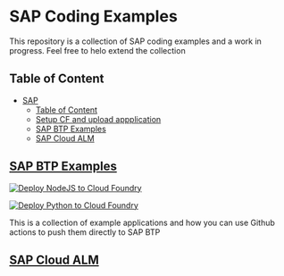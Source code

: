 # SAP Coding Examples

This repository is a collection of SAP coding examples and a work in progress. Feel free to helo extend the collection

## Table of Content

- [SAP](#sap)
  - [Table of Content](#table-of-content)
  - [Setup CF and upload appplication](#setup-cf-and-upload-appplication)
  - [SAP BTP Examples](#sap-btp-examples)
  - [SAP Cloud ALM](#sap-cloud-alm)

## [SAP BTP Examples](BTP)

[![Deploy NodeJS to Cloud Foundry](https://github.com/rangulvers/SAP/actions/workflows/deploy_js_to_cf.yml/badge.svg)](https://github.com/rangulvers/SAP/actions/workflows/deploy_js_to_cf.yml)

[![Deploy Python to Cloud Foundry](https://github.com/rangulvers/SAP/actions/workflows/deploy_to_cf.yml/badge.svg)](https://github.com/rangulvers/SAP/actions/workflows/deploy_to_cf.yml)

This is a collection of example applications and how you can use Github actions to push them directly to SAP BTP

## [SAP Cloud ALM](Cloud%20ALM)
